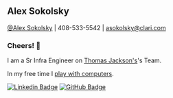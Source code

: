 ## Alex Sokolsky

[@Alex Sokolsky](https://clari.slack.com/archives/D02JVDD0BH8) | 408-533-5542 | asokolsky@clari.com

### Cheers! 👋

I am a Sr Infra Engineer on [Thomas Jackson's](https://github.com/thomasjackson-clari)'s Team.

<!--
**asokolsky4clari/asokolsky4clari** is a ✨ _special_ ✨ repository because its `README.md` (this file) appears on your GitHub profile.

Here are some ideas to get you started:

- 🔭 I’m currently working on ...
- 🌱 I’m currently learning ...
- 👯 I’m looking to collaborate on ...
- 🤔 I’m looking for help with ...
- 💬 Ask me about ...
- 📫 How to reach me: ...
- 😄 Pronouns: ...
- ⚡ Fun fact: ...
-->

In my free time I [play with computers](https://asokolsky.github.io/).

[![Linkedin Badge](https://img.shields.io/badge/-asokolsky-blue?style=flat&logo=Linkedin&logoColor=white)](https://www.linkedin.com/in/asokolsky/)
[![GitHub Badge](https://img.shields.io/badge/-asokolsky-grey?style=flat&logo=Github&logoColor=white)](https://github.com/asokolsky)
